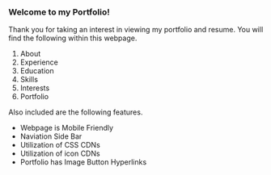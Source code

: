 <h3>Welcome to my Portfolio!</h3>

<body>
    <p>
        Thank you for taking an interest in viewing my portfolio and resume.  You will find the following within this webpage.
        <ol>
            <li>About</li>
            <li>Experience</li>
            <li>Education</li>
            <li>Skills</li>
            <li>Interests</li>
            <li>Portfolio</li>
        </ol>
    </p>
    <p>
    Also included are the following features.
        <ul>
            <li>Webpage is Mobile Friendly</li>
            <li>Naviation Side Bar</li>
            <li>Utilization of CSS CDNs</li>
            <li>Utilization of icon CDNs</li>
            <li>Portfolio has Image Button Hyperlinks</li>
        </ul>
    </p>
</body>

